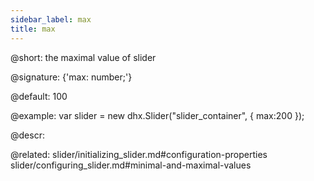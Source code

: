 ```yaml
---
sidebar_label: max
title: max
---          
```


@short: the maximal value of slider

@signature: {'max: number;'}

@default: 100

@example:
var slider = new dhx.Slider("slider_container", { 
    max:200
});


@descr: 

@related: slider/initializing_slider.md#configuration-properties
slider/configuring_slider.md#minimal-and-maximal-values